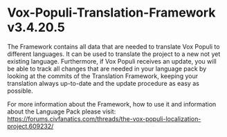 # Vox-Populi-Translation-Framework v3.4.20.5
The Framework contains all data that are needed to translate Vox Populi to different languages.
It can be used to translate the project to a new not yet existing language.
Furthermore, if Vox Populi receives an update, you will be able to track all changes that are needed in your language pack by looking at the commits of the Translation Framework, keeping your translation always up-to-date and the update procedure as easy as possible.

For more information about the Framework, how to use it and information about the Language Pack please visit:
https://forums.civfanatics.com/threads/the-vox-populi-localization-project.609232/
